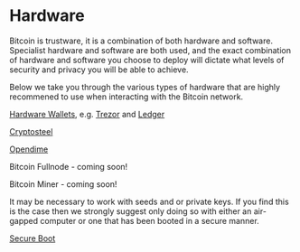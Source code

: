 # Hardware

Bitcoin is trustware, it is a combination of both hardware and software.  Specialist hardware and software are both used, and the exact combination of hardware and software you choose to deploy will dictate what levels of security and privacy you will be able to achieve. 

Below we take you through the various types of hardware that are highly recommened to use when interacting with the Bitcoin network.

[Hardware Wallets](https://github.com/OSBitcoinInfo/Hardware/blob/master/Hardware-wallets.md), e.g. [Trezor](https://shop.trezor.io/?a=684afda09cbe) and [Ledger](https://www.ledgerwallet.com/r/b85c) 

[Cryptosteel](https://github.com/OSBitcoinInfo/Hardware/blob/master/Cryptosteel.md)

[Opendime](https://github.com/OSBitcoinInfo/Hardware/blob/master/Opendime.md)

Bitcoin Fullnode - coming soon!

Bitcoin Miner - coming soon!

It may be necessary to work with seeds and or private keys.  If you find this is the case then we strongly suggest only doing so with either an air-gapped computer or one that has been booted in a secure manner.

[Secure Boot](https://github.com/OSBitcoinInfo/Hardware/blob/master/Secure-boot.md)
